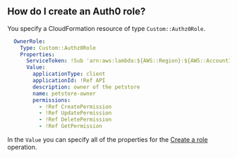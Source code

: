 ## How do I create an Auth0 role?
You specify a CloudFormation resource of type `Custom::Authz0Role`.

```yaml
  OwnerRole:
    Type: Custom::Authz0Role
    Properties:
      ServiceToken: !Sub 'arn:aws:lambda:${AWS::Region}:${AWS::AccountId}:function:cfn-auth0-provider'
      Value:
        applicationType: client
        applicationId: !Ref API
        description: owner of the petstore
        name: petstore-owner
        permissions:
          - !Ref CreatePermission
          - !Ref UpdatePermission
          - !Ref DeletePermission
          - !Ref GetPermission
```

In the `Value` you can specify all of the properties for the [Create a role](https://auth0.com/docs/api/authorization-extension#create-role) operation.

